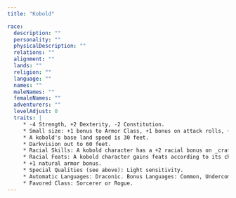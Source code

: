 ```yaml
---
title: "Kobold"

race:
  description: ""
  personality: ""
  physicalDescription: ""
  relations: ""
  alignment: ""
  lands: ""
  religion: ""
  language: ""
  names: ""
  maleNames: ""
  femaleNames: ""
  adventurers: ""
  levelAdjust: 0
  traits: |
     * -4 Strength, +2 Dexterity, -2 Constitution.
     * Small size: +1 bonus to Armor Class, +1 bonus on attack rolls, +4 bonus on {% skill_link hide %} checks, -4 penalty on grapple checks, lifting and carrying limits &#190; those of Medium characters.
     * A kobold's base land speed is 30 feet.
     * Darkvision out to 60 feet.
     * Racial Skills: A kobold character has a +2 racial bonus on _craft (trapmaking)_, _profession (miner)_, and {% skill_link search %} checks.
     * Racial Feats: A kobold character gains feats according to its character class.
     * +1 natural armor bonus.
     * Special Qualities (see above): Light sensitivity.
     * Automatic Languages: Draconic. Bonus Languages: Common, Undercommon.
     * Favored Class: Sorcerer or Rogue.
---
```

